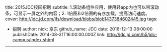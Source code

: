 title: 2015JDC校园招聘
subtitle: 1.滚动条组件应用，使用轻app内也可以带滚动条，可显示一屏之外的内容；2. 1倍图和2倍图的有序加载，提高访问速度。
cover: http://jdc.jd.com/jfs/download/blobs/blob1437384602445.jpg
tags:
  - 招聘
author:
  nick: 京东
  github_name: JDC
date: 2016-12-13 08:00:00
publishDate: 2014-08-31T16:00:00.000Z
link: http://jdc.jd.com/h5/jdc-campus/index.shtml

---